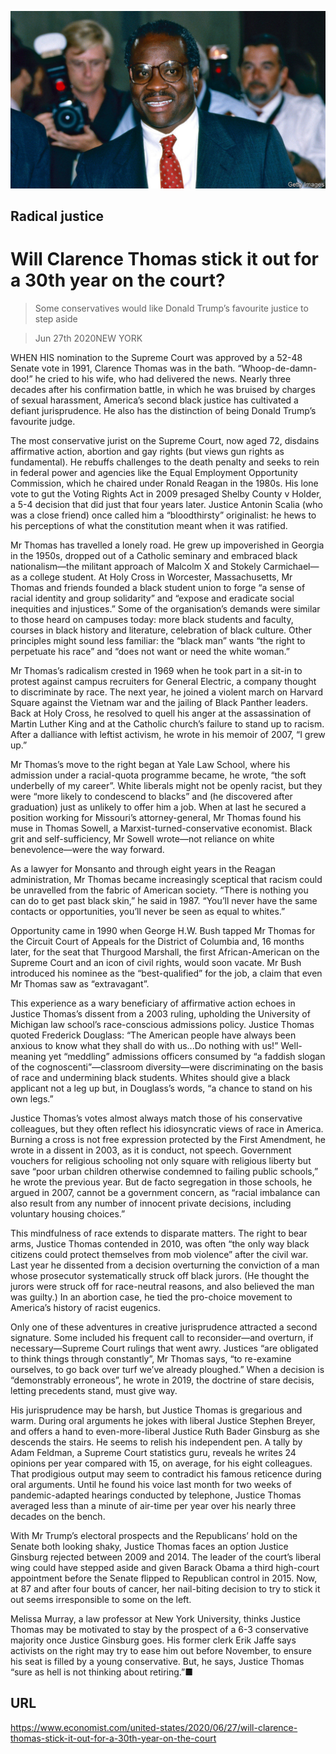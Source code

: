 ![](./images/20200627_USP504.jpg)

## Radical justice

# Will Clarence Thomas stick it out for a 30th year on the court?

> Some conservatives would like Donald Trump’s favourite justice to step aside

> Jun 27th 2020NEW YORK

WHEN HIS nomination to the Supreme Court was approved by a 52-48 Senate vote in 1991, Clarence Thomas was in the bath. “Whoop-de-damn-doo!” he cried to his wife, who had delivered the news. Nearly three decades after his confirmation battle, in which he was bruised by charges of sexual harassment, America’s second black justice has cultivated a defiant jurisprudence. He also has the distinction of being Donald Trump’s favourite judge.

The most conservative jurist on the Supreme Court, now aged 72, disdains affirmative action, abortion and gay rights (but views gun rights as fundamental). He rebuffs challenges to the death penalty and seeks to rein in federal power and agencies like the Equal Employment Opportunity Commission, which he chaired under Ronald Reagan in the 1980s. His lone vote to gut the Voting Rights Act in 2009 presaged Shelby County v Holder, a 5-4 decision that did just that four years later. Justice Antonin Scalia (who was a close friend) once called him a “bloodthirsty” originalist: he hews to his perceptions of what the constitution meant when it was ratified.

Mr Thomas has travelled a lonely road. He grew up impoverished in Georgia in the 1950s, dropped out of a Catholic seminary and embraced black nationalism—the militant approach of Malcolm X and Stokely Carmichael—as a college student. At Holy Cross in Worcester, Massachusetts, Mr Thomas and friends founded a black student union to forge “a sense of racial identity and group solidarity” and “expose and eradicate social inequities and injustices.” Some of the organisation’s demands were similar to those heard on campuses today: more black students and faculty, courses in black history and literature, celebration of black culture. Other principles might sound less familiar: the “black man” wants “the right to perpetuate his race” and “does not want or need the white woman.”

Mr Thomas’s radicalism crested in 1969 when he took part in a sit-in to protest against campus recruiters for General Electric, a company thought to discriminate by race. The next year, he joined a violent march on Harvard Square against the Vietnam war and the jailing of Black Panther leaders. Back at Holy Cross, he resolved to quell his anger at the assassination of Martin Luther King and at the Catholic church’s failure to stand up to racism. After a dalliance with leftist activism, he wrote in his memoir of 2007, “I grew up.”

Mr Thomas’s move to the right began at Yale Law School, where his admission under a racial-quota programme became, he wrote, “the soft underbelly of my career”. White liberals might not be openly racist, but they were “more likely to condescend to blacks” and (he discovered after graduation) just as unlikely to offer him a job. When at last he secured a position working for Missouri’s attorney-general, Mr Thomas found his muse in Thomas Sowell, a Marxist-turned-conservative economist. Black grit and self-sufficiency, Mr Sowell wrote—not reliance on white benevolence—were the way forward.

As a lawyer for Monsanto and through eight years in the Reagan administration, Mr Thomas became increasingly sceptical that racism could be unravelled from the fabric of American society. “There is nothing you can do to get past black skin,” he said in 1987. “You’ll never have the same contacts or opportunities, you’ll never be seen as equal to whites.”

Opportunity came in 1990 when George H.W. Bush tapped Mr Thomas for the Circuit Court of Appeals for the District of Columbia and, 16 months later, for the seat that Thurgood Marshall, the first African-American on the Supreme Court and an icon of civil rights, would soon vacate. Mr Bush introduced his nominee as the “best-qualified” for the job, a claim that even Mr Thomas saw as “extravagant”.

This experience as a wary beneficiary of affirmative action echoes in Justice Thomas’s dissent from a 2003 ruling, upholding the University of Michigan law school’s race-conscious admissions policy. Justice Thomas quoted Frederick Douglass: “The American people have always been anxious to know what they shall do with us...Do nothing with us!” Well-meaning yet “meddling” admissions officers consumed by “a faddish slogan of the cognoscenti”—classroom diversity—were discriminating on the basis of race and undermining black students. Whites should give a black applicant not a leg up but, in Douglass’s words, “a chance to stand on his own legs.”

Justice Thomas’s votes almost always match those of his conservative colleagues, but they often reflect his idiosyncratic views of race in America. Burning a cross is not free expression protected by the First Amendment, he wrote in a dissent in 2003, as it is conduct, not speech. Government vouchers for religious schooling not only square with religious liberty but save “poor urban children otherwise condemned to failing public schools,” he wrote the previous year. But de facto segregation in those schools, he argued in 2007, cannot be a government concern, as “racial imbalance can also result from any number of innocent private decisions, including voluntary housing choices.”

This mindfulness of race extends to disparate matters. The right to bear arms, Justice Thomas contended in 2010, was often “the only way black citizens could protect themselves from mob violence” after the civil war. Last year he dissented from a decision overturning the conviction of a man whose prosecutor systematically struck off black jurors. (He thought the jurors were struck off for race-neutral reasons, and also believed the man was guilty.) In an abortion case, he tied the pro-choice movement to America’s history of racist eugenics.

Only one of these adventures in creative jurisprudence attracted a second signature. Some included his frequent call to reconsider—and overturn, if necessary—Supreme Court rulings that went awry. Justices “are obligated to think things through constantly”, Mr Thomas says, “to re-examine ourselves, to go back over turf we’ve already ploughed.” When a decision is “demonstrably erroneous”, he wrote in 2019, the doctrine of stare decisis, letting precedents stand, must give way.

His jurisprudence may be harsh, but Justice Thomas is gregarious and warm. During oral arguments he jokes with liberal Justice Stephen Breyer, and offers a hand to even-more-liberal Justice Ruth Bader Ginsburg as she descends the stairs. He seems to relish his independent pen. A tally by Adam Feldman, a Supreme Court statistics guru, reveals he writes 24 opinions per year compared with 15, on average, for his eight colleagues. That prodigious output may seem to contradict his famous reticence during oral arguments. Until he found his voice last month for two weeks of pandemic-adapted hearings conducted by telephone, Justice Thomas averaged less than a minute of air-time per year over his nearly three decades on the bench.

With Mr Trump’s electoral prospects and the Republicans’ hold on the Senate both looking shaky, Justice Thomas faces an option Justice Ginsburg rejected between 2009 and 2014. The leader of the court’s liberal wing could have stepped aside and given Barack Obama a third high-court appointment before the Senate flipped to Republican control in 2015. Now, at 87 and after four bouts of cancer, her nail-biting decision to try to stick it out seems irresponsible to some on the left.

Melissa Murray, a law professor at New York University, thinks Justice Thomas may be motivated to stay by the prospect of a 6-3 conservative majority once Justice Ginsburg goes. His former clerk Erik Jaffe says activists on the right may try to ease him out before November, to ensure his seat is filled by a young conservative. But, he says, Justice Thomas “sure as hell is not thinking about retiring.”■

## URL

https://www.economist.com/united-states/2020/06/27/will-clarence-thomas-stick-it-out-for-a-30th-year-on-the-court
